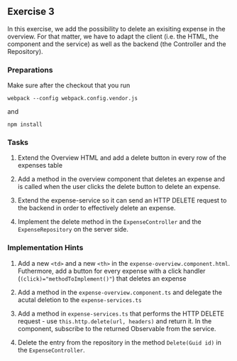 ## Exercise 3 ##

In this exercise, we add the possibility to delete an exisiting expense in the overview. For that matter, we have to adapt the client (i.e. the HTML, the component and the service) as well as the backend (the Controller and the Repository).

### Preparations ###

Make sure after the checkout that you run

	webpack --config webpack.config.vendor.js

and

	npm install

### Tasks ###

1. Extend the Overview HTML and add a delete button in every row of the expenses table

2. Add a method in the overview component that deletes an expense and is called when the user clicks the delete button to delete an expense.

3. Extend the expense-service so it can send an HTTP DELETE request to the backend in order to effectively delete an expense.

4. Implement the delete method in the `ExpenseController` and the `ExpenseRepository` on the server side.

### Implementation Hints ###

1. Add a new `<td>` and a new `<th>` in the `expense-overview.component.html`. Futhermore, add a button for every expense with a click handler (`(click)="methodToImplement()"`) that deletes an expense

2. Add a method in the `expense-overview.component.ts` and delegate the acutal deletion to the `expense-services.ts`

3. Add a method in `expense-services.ts` that performs the HTTP DELETE request - use `this.http.delete(url, headers)` and return it. In the component, subscribe to the returned Observable from the service.

4. Delete the entry from the repository in the method `Delete(Guid id)` in the `ExpenseController`.


